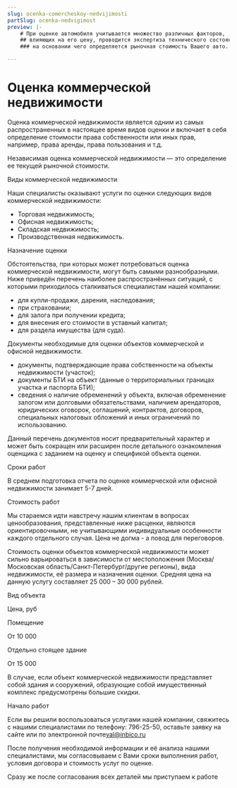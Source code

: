 ```yaml
---
slug: ocenka-comercheskoy-nedvijimosti
partSlug: ocenka-nedvigimost
preview: |-
    # При оценке автомобиля учитывается множество различных факторов,
    ## влияющих на его цену, проводится экспертиза технического состояния транспортного средства,
    ### на основании чего определяется рыночная стоимость Вашего авто.

---
```


# Оценка коммерческой недвижимости

Оценка коммерческой недвижимости является одним из самых распространенных в настоящее время видов оценки и включает в себя определение стоимости права собственности или иных прав, например, права аренды, права пользования и т.д.

Независимая оценка коммерческой недвижимости — это определение ее текущей рыночной стоимости.

Виды коммерческой недвижимости

Наши специалисты оказывают услуги по оценки следующих видов коммерческой недвижимости:

*   Торговая недвижимость;
*   Офисная недвижимость;
*   Складская недвижимость;
*   Производственная недвижимость.

Назначение оценки

Обстоятельства, при которых может потребоваться оценка коммерческой недвижимости, могут быть самыми разнообразными. Ниже приведён перечень наиболее распространённых ситуаций, с которыми приходилось сталкиваться специалистам нашей компании:

*   для купли-продажи, дарения, наследования;
*   при страховании;
*   для залога при получении кредита;
*   для внесения его стоимости в уставный капитал;
*   для раздела имущества (для суда).

Документы необходимые для оценки объектов коммерческой и офисной недвижимости.

*   документы, подтверждающие права собственности на объекты недвижимости (участок);
*   документы БТИ на объект (данные о территориальных границах участка и паспорта БТИ);
*   сведения о наличие обременений у объекта, включая обременение залогом или долговыми обязательствами, наличием арендаторов, юридических оговорок, соглашений, контрактов, договоров, специальных налоговых обложений и иных ограничений по использованию.

Данный перечень документов носит предварительный характер и может быть сокращен или расширен после детального ознакомления оценщика с заданием на оценку и спецификой объекта оценки.

Сроки работ

В среднем подготовка отчета по оценке коммерческой или офисной недвижимости занимает 5-7 дней.

Стоимость работ

Мы стараемся идти навстречу нашим клиентам в вопросах ценообразования, представленные ниже расценки, являются ориентировочными, не учитывающими индивидуальные особенности каждого отдельного случая. Цена не догма - а повод для переговоров.

Стоимость оценки объектов коммерческой недвижимости может сильно варьироваться в зависимости от местоположения (Москва/ Московская область/Санкт-Петербург/другие регионы), вида недвижимости, её размера и назначения оценки. Средняя цена на данную услугу составляет 25 000 – 30 000 рублей.

Вид объекта

Цена, руб

Помещение

От 10 000

Отдельно стоящее здание

От 15 000

В случае, если объект коммерческой недвижимости представляет собой здания и сооружений, образующие собой имущественный комплекс предусмотрены большие скидки.

Начало работ

Если вы решили воспользоваться услугами нашей компании, свяжитесь с нашими специалистами по телефону: 796-25-50, оставьте заявку на сайте или по электронной почте[val@inbico.ru](mailto:val@inbico.ru)

После получения необходимой информации и её анализа нашими специалистами, мы согласовываем с Вами сроки выполнения работ, условия договора и стоимость услуг по оценке.

Сразу же после согласования всех деталей мы приступаем к работе
